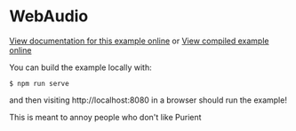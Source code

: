 # WebAudio

[View documentation for this example online][dox] or [View compiled example
online][compiled]

[compiled]: https://rustwasm.github.io/wasm-bindgen/exbuild/webaudio/
[dox]: https://rustwasm.github.io/docs/wasm-bindgen/examples/web-audio.html

You can build the example locally with:

```
$ npm run serve
```

and then visiting http://localhost:8080 in a browser should run the example!

This is meant to annoy people who don't like Purient
